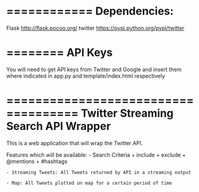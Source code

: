============
Dependencies: 
============
Flask http://flask.pocoo.org/
twitter https://pypi.python.org/pypi/twitter

========
API Keys
========

You will need to get API keys from Twitter and Google and insert them where
indicated in app.py and template/index.html respectively

====================================
Twitter Streaming Search API Wrapper
====================================

This is a web application that will wrap the Twitter API.

Features which will be available:
	- Search Criteria
		+ include
		+ exclude
		+ @mentions
		+ #hashtags

	- Streaming Tweets: All Tweets returned by API in a streaming output

	- Map: All Tweets plotted on map for a certain period of time


